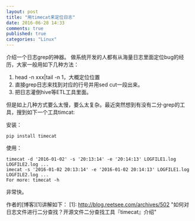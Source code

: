 ```yaml
---
layout: post
title: "用timecat来定位日志"
date: 2016-06-28 14:33
comments: true
published: true
categories: "Linux"
---
```

  

  介绍一个日志grep的神器。
  做系统开发的人都有从海量日志里面定位bug的经历，大家一般用如下几种方法：

1. head -n xxx|tail -n 1，大概定位位置
2. 直接grep日志来找到对应的行号并用sed cut一段出来。
3. 把日志灌倒hive等ETL工具里面。

  但是如上几种方式要么太慢，要么太复杂。最近突然想到有没有二分·grep的工具，搜到如下一个工具timcat:

  安装：

  	pip install timecat

  使用：

  	timecat -d '2016-01-02' -s '20:13:14' -e '20:14:13' LOGFILE1.log LOGFILE2.log ...
	imecat -s '2016-01-02 20:13:14' -e '2016-01-02 20:14:13' LOGFILE1.log LOGFILE2.log ...
	For more: timecat -h

  非常快。

  作者的[博客][1]讲解如下：
[1]: http://blog.reetsee.com/archives/502 "如何对日志文件进行二分查找？开源文件二分查找工具『timecat』介绍"
